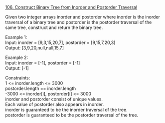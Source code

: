 [106. Construct Binary Tree from Inorder and Postorder Traversal](https://leetcode.com/problems/construct-binary-tree-from-inorder-and-postorder-traversal/)




Given two integer arrays inorder and postorder where inorder is the inorder traversal of a binary tree and postorder is the postorder traversal of the same tree, construct and return the binary tree.

 
Example 1:  
Input: inorder = [9,3,15,20,7], postorder = [9,15,7,20,3]   
Output: [3,9,20,null,null,15,7]

Example 2:  
Input: inorder = [-1], postorder = [-1]  
Output: [-1]   
 
Constraints:  
1 <= inorder.length <= 3000  
postorder.length == inorder.length  
-3000 <= inorder[i], postorder[i] <= 3000  
inorder and postorder consist of unique values.  
Each value of postorder also appears in inorder.  
inorder is guaranteed to be the inorder traversal of the tree.  
postorder is guaranteed to be the postorder traversal of the tree.  
